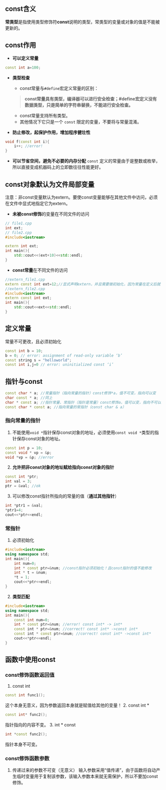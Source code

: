 ## const含义
**常类型**是指使用类型修饰符**const**说明的类型，常类型的变量或对象的值是不能被更新的。

## const作用
-  **可以定义常量**
```C++
const int a=100;
```

- **类型检查**
	- const常量与`#define`宏定义常量的区别：
	> **const常量具有类型，编译器可以进行安全检查；#define宏定义没有数据类型，只是简单的字符串替换，不能进行安全检查。**

	- const常量支持所有类型。
	- 其他情况下它只是一个 `const` 限定的变量，不要将与常量混淆。

- **防止修改，起保护作用，增加程序健壮性**
```C++
void f(const int i){
    i++; //error!
}
```
- **可以节省空间，避免不必要的内存分配**
`const` 定义的常量由于是整数或枚举，所以直接变成机器码上的立即数往往性能更好。

## const对象默认为文件局部变量
注意：非const变量默认为extern。要使const变量能够在其他文件中访问，必须在文件中显式地指定它为extern。

- **未被const修饰**的变量在不同文件的访问
```C++
// file1.cpp
int ext;
// file2.cpp
#include<iostream>

extern int ext;
int main(){
    std::cout<<(ext+10)<<std::endl;
}
```

- **const常量**在不同文件的访问
```C++
//extern_file1.cpp
extern const int ext=12;//显式声明extern，并且需要做初始化，因为常量在定义后就不能被修改，所以定义时必须初始化。
//extern_file2.cpp
#include<iostream>
extern const int ext;
int main(){
    std::cout<<ext<<std::endl;
}
```

## 定义常量
常量不可更改，且必须初始化
```C++
const int b = 10;
b = 0; // error: assignment of read-only variable ‘b’
const string s = "helloworld";
const int i,j=0 // error: uninitialized const ‘i’
```

## 指针与const
```C++
const char * a; //常量指针（指向常量的指针）const修饰*a，值不可变，指向可以变
char const * a; //同上
char * const a; //指针常量、常指针（指针是常量）const修饰a，值可以变，指向不可以变
const char * const a; //指向常量的常指针（const char & a）
```

### 指向常量的指针
1. 不能使用`void *`指针保存const对象的地址，必须使用`const void *`类型的指针保存const对象的地址。
```C++
const int p = 10;
const void * vp = &p;
void *vp = &p; //error
```

2. **允许把非const对象的地址赋给指向const对象的指针**
```C++
const int *ptr;
int val = 3;
ptr = &val; //ok
```

3. 可以修改const指针所指向的常量的值（**通过其他指针**）
```C++
int *ptr1 = &val;
*ptr1=4;
cout<<*ptr<<endl;
```

### 常指针
1. 必须初始化
```C++
#include<iostream>
using namespace std;
int main(){
    int num=0;
    int * const ptr=&num; //const指针必须初始化！且const指针的值不能修改
    int * t = &num;
    *t = 1;
    cout<<*ptr<<endl;
}
```
2. **类型匹配**
```C++
#include<iostream>
using namespace std;
int main(){
    const int num=0;
    int * const ptr=&num; //error! const int* -> int*
    const int * ptr=&num; //correct! const int* ->const int*
    const int * const ptr=&num; //correct! const int* ->const int*
    cout<<*ptr<<endl;
}
```

## 函数中使用const
### const修饰函数返回值
1. const int
```C++
const int func1();
```
这个本身无意义，因为参数返回本身就是赋值给其他的变量！
2. const int * 
```C++
const int* func2();
```
指针指向的内容不变。
3. int * const
```C++
int *const func2();
```
指针本身不可变。

### const修饰函数参数
1. 传递过来的参数不可变（无意义）
输入参数采用“值传递”，由于函数将自动产生临时变量用于复制该参数，该输入参数本来就无需保护，所以不要加const 修饰。